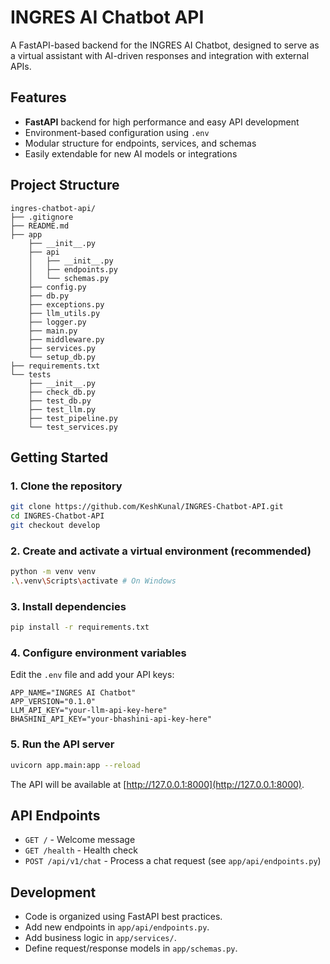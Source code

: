 # INGRES AI Chatbot API

A FastAPI-based backend for the INGRES AI Chatbot, designed to serve as a virtual assistant with AI-driven responses and integration with external APIs.

## Features

- **FastAPI** backend for high performance and easy API development
- Environment-based configuration using `.env`
- Modular structure for endpoints, services, and schemas
- Easily extendable for new AI models or integrations

## Project Structure

```
ingres-chatbot-api/
├── .gitignore
├── README.md
├── app
    ├── __init__.py
    ├── api
    │   ├── __init__.py
    │   ├── endpoints.py
    │   └── schemas.py
    ├── config.py
    ├── db.py
    ├── exceptions.py
    ├── llm_utils.py
    ├── logger.py
    ├── main.py
    ├── middleware.py
    ├── services.py
    └── setup_db.py
├── requirements.txt
└── tests
    ├── __init__.py
    ├── check_db.py
    ├── test_db.py
    ├── test_llm.py
    ├── test_pipeline.py
    └── test_services.py
```

## Getting Started

### 1. Clone the repository

```sh
git clone https://github.com/KeshKunal/INGRES-Chatbot-API.git
cd INGRES-Chatbot-API
git checkout develop

```

### 2. Create and activate a virtual environment (recommended)

```sh
python -m venv venv
.\.venv\Scripts\activate # On Windows

```

### 3. Install dependencies

```sh
pip install -r requirements.txt
```

### 4. Configure environment variables

Edit the `.env` file and add your API keys:

```
APP_NAME="INGRES AI Chatbot"
APP_VERSION="0.1.0"
LLM_API_KEY="your-llm-api-key-here"
BHASHINI_API_KEY="your-bhashini-api-key-here"
```

### 5. Run the API server

```sh
uvicorn app.main:app --reload
```

The API will be available at [http://127.0.0.1:8000](http://127.0.0.1:8000).

## API Endpoints

- `GET /` - Welcome message
- `GET /health` - Health check
- `POST /api/v1/chat` - Process a chat request (see `app/api/endpoints.py`)

## Development

- Code is organized using FastAPI best practices.
- Add new endpoints in `app/api/endpoints.py`.
- Add business logic in `app/services/`.
- Define request/response models in `app/schemas.py`.
